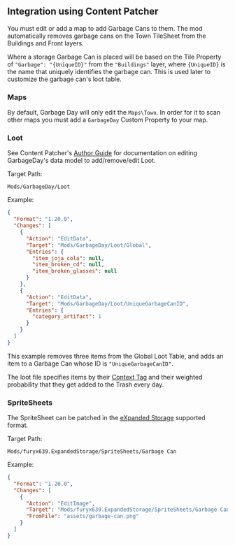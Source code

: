 ﻿## Integration using Content Patcher

You must edit or add a map to add Garbage Cans to them. The mod automatically
removes garbage cans on the Town TileSheet from the Buildings and Front layers.

Where a storage Garbage Can is placed will be based on the Tile Property of
`"Garbage": "{UniqueID}"` from the `"Buildings"` layer, where `{UniqueID}` is
the name that uniquely identifies the garbage can. This is used later to
customize the garbage can's loot table.

### Maps

By default, Garbage Day will only edit the `Maps\Town`. In order for it to scan
other maps you must add a `GarbageDay` Custom Property to your map.

### Loot

See Content Patcher's [Author Guide](https://github.com/Pathoschild/StardewMods/blob/develop/ContentPatcher/docs/author-guide.md#data-edit-data-model-assets)
for documentation on editing GarbageDay's data model to add/remove/edit Loot.

Target Path:

`Mods/GarbageDay/Loot`

Example:

```json
{
  "Format": "1.20.0",
  "Changes": [
    {
      "Action": "EditData",
      "Target": "Mods/GarbageDay/Loot/Global",
      "Entries": {
        "item_joja_cola": null,
        "item_broken_cd": null,
        "item_broken_glasses": null
      }
    },
    {
      "Action": "EditData",
      "Target": "Mods/GarbageDay/Loot/UniqueGarbageCanID",
      "Entries": {
        "category_artifact": 1
      }
    }
  ]
}
```

This example removes three items from the Global Loot Table, and adds an
item to a Garbage Can whose ID is `"UniqueGarbageCanID"`.

The loot file specifies items by their [Context Tag](https://github.com/ImJustMatt/StardewMods/blob/master/ExpandedStorage/docs/content-format.md#context-tags)
and their weighted probability that they get added to the Trash every day.

### SpriteSheets

The SpriteSheet can be patched in the [eXpanded Storage](https://github.com/ImJustMatt/StardewMods/blob/master/ExpandedStorage/docs/content-patcher.md)
supported format.

Target Path:

`Mods/furyx639.ExpandedStorage/SpriteSheets/Garbage Can`

Example:

```json
{
  "Format": "1.20.0",
  "Changes": [
    {
      "Action": "EditImage",
      "Target": "Mods/furyx639.ExpandedStorage/SpriteSheets/Garbage Can",
      "FromFile": "assets/garbage-can.png"
    }
  ]
}
```